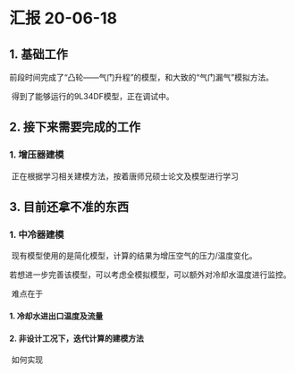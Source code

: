 # 汇报 20-06-18

## 1. 基础工作

​	前段时间完成了“凸轮——气门升程”的模型，和大致的“气门漏气”模拟方法。

​	得到了能够运行的9L34DF模型，正在调试中。

## 2. 接下来需要完成的工作

### 1. 增压器建模

​	正在根据学习相关建模方法，按着唐师兄硕士论文及模型进行学习

## 3. 目前还拿不准的东西

### 1. 中冷器建模

​	现有模型使用的是简化模型，计算的结果为增压空气的压力/温度变化。

​	若想进一步完善该模型，可以考虑全模拟模型，可以额外对冷却水温度进行监控。

​	难点在于

#### 1. 冷却水进出口温度及流量

#### 2. 非设计工况下，迭代计算的建模方法

​	如何实现



